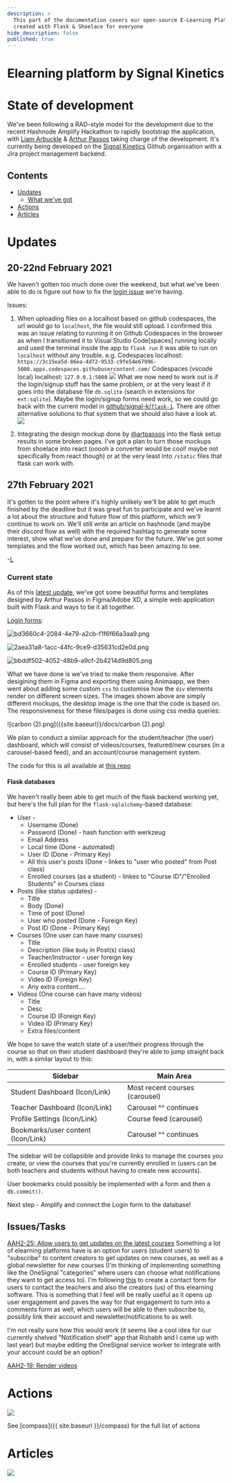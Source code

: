```yaml
---
description: >
  This part of the documentation covers our open-source E-Learning Platform,
  created with Flask & Shoelace for everyone
hide_description: false
published: true
---
```


# Elearning platform by Signal Kinetics
# State of development
We've been following a RAD-style model for the development due to the recent Hashnode Amplify Hackathon to rapidly bootstrap the application, with [Liam Arbuckle](https://sk.acord.software/larbuckle) & [Arthur Passos](mailto:arthur.passos@skinetics.tech) taking charge of the development. 
It's currently being developed on the [Signal Kinetics](https://github.com/signal-k) Github organisation with a Jira project management backend. 

<!--
Still to do:
* Determine how judges log in to the site and explain that
* What do we want, what do we have
* Commenting/emailing box for course help
-->

## Contents
* [Updates](#updates)
	* [What we've got](#current-state)
* [Actions](#actions)
* [Articles](#articles)




# Updates
## 20-22nd February 2021
We haven't gotten too much done over the weekend, but what we've been able to do is figure out how to fix the [login issue](https://signal-kinetics.atlassian.net/browse/AAH2-13?atlOrigin=eyJpIjoiZmJmM2MxOWM3NTZiNGQ5ZmI1NzhhYzQ3ZjEyMTQ2NWYiLCJwIjoiaiJ9) we're having. 

Issues:
1. When uploading files on a localhost based on github codespaces, the url would go to `localhost`, the file would still upload. I confirmed this was an issue relating to running it on Github Codespaces in the browser as when I transitioned it to Visual Studio Code[spaces] running locally and used the terminal inside the app to `flask run` it was able to run on `localhost` without any trouble.
e.g. Codespaces localhost: `https://3c15ea5d-86ea-4d72-9533-c9fe54e67996-5000.apps.codespaces.githubusercontent.com/`
Codespaces (vscode local) localhost: `127.0.0.1:5000`
![](https://i.ibb.co/b2MGcD0/image.png)
What we now need to work out is if the login/signup stuff has the same problem, or at the very least if it goes into the database file `db.sqlite` (search in extensions for `ext:sqlite`). Maybe the login/signup forms need work, so we could go back with the current model in [github/signal-k/`flask-1`](https://github.com/signal-k/flask-1/tree/flask-file-upload). There are other alternative solutions to that system that we should also have a look at.
![](https://carbon.now.sh/?bg=rgba%28255%2C255%2C255%2C1%29&t=theme%3Augaf9069pz&wt=none&l=application%2Fx-sh&ds=false&dsyoff=20px&dsblur=68px&wc=true&wa=false&pv=58px&ph=58px&ln=true&fl=1&fm=IBM+Plex+Mono&fs=18px&lh=167%25&si=false&es=2x&wm=false&code=export%2520FLASK_APP%253Dloginapp)

2. Integrating the design mockup done by [@artpassos](https://github.com/orgs/acord-robotics/people/artpassos) into the flask setup results in some broken pages. I've got a plan to turn those mockups from shoelace into react (ooooh a converter would be cool! maybe not specifically from react though) or at the very least into `/static` files that flask can work with. 

## 27th February 2021
It's gotten to the point where it's highly unlikely we'll be able to get much finished by the deadline but it was great fun to participate and we've learnt a lot about the structure and future flow of this platform, which we'll continue to work on. We'll still write an article on hashnode (and maybe their discord flow as well) with the required hashtag to generate some interest, show what we've done and prepare for the future. We've got some templates and the flow worked out, which has been amazing to see. 

-[L](https://github.com/gizmotronn)

### Current state 
As of this [latest update](https://acord.software/stellarios/docs/elearning/#27th-february-2021), we've got some beautiful forms and templates designed by Arthur Passos in Figma/Adobe XD, a simple web application built with Flask and ways to tie it all together. 

[Login forms](https://signal-kinetics.atlassian.net/browse/AAH2-20?atlOrigin=eyJpIjoiMmZlMzFlZDA5OTE2NGU2MDhkOWZhODdlNGMzMWMwMGIiLCJwIjoiaiJ9):

![bd3660c4-2084-4e79-a2cb-f1f6f66a3aa9.png]({{site.baseurl}}/docs/bd3660c4-2084-4e79-a2cb-f1f6f66a3aa9.png)


![2aea31a8-1acc-44fc-9ce9-d35631cd2e0d.png]({{site.baseurl}}/docs/2aea31a8-1acc-44fc-9ce9-d35631cd2e0d.png)


![bbddf502-4052-48b9-a9cf-2b4214d9d805.png]({{site.baseurl}}/docs/bbddf502-4052-48b9-a9cf-2b4214d9d805.png)


What we have done is we've tried to make them responsive. After desigining them in Figma and exporting them using Animaapp, we then went about adding some custom `css` to customise how the `div` elements render on different screen sizes. The images shown above are simply different mockups, the desktop image is the one that the code is based on. The responsiveness for these files/pages is done using css media queries:

![carbon (2).png]({{site.baseurl}}/docs/carbon (2).png)

We plan to conduct a similar approach for the student/teacher (the user) dashboard, which will consist of videos/courses, featured/new courses (in a carousel-based feed), and an account/course management system. 

The code for this is all available at [this repo](https://github.com/signal-k/elearning)

#### Flask databases
We haven't really been able to get much of the flask backend working yet, but here's the full plan for the `flask-sqlalchemy`-based database:

* User - 
	* Username (Done)
    * Password (Done) - hash function with werkzeug
    * Email Address
    * Local time (Done - automated)
    * User ID (Done - Primary Key)
    * All this user's posts (Done - linkes to "user who posted" from Post class)
    * Enrolled courses (as a student) - linkes to "Course ID"/"Enrolled Students" in Courses class
* Posts (like status updates) -
	* Title
    * Body (Done)
    * Time of post (Done)
    * User who posted (Done - Foreign Key)
    * Post ID (Done - Primary Key)
* Courses (One user can have many courses)
	* Title
    * Description (like `Body` in Post(s) class)
    * Teacher/Instructor - user foreign key
    * Enrolled students - user foreign key
    * Course ID (Primary Key)
    * Video ID (Foreign Key)
    * Any extra content....
* Videos (One course can have many videos)
	* Title
    * Desc
    * Course ID (Foreign Key)
    * Video ID (Primary Key)
    * Extra files/content

We hope to save the watch state of a user/their progress through the course so that on their student dashboard they're able to jump straight back in, with a similar layout to this:


| Sidebar | Main Area |
|---|---|
| Student Dashboard (Icon/Link) | Most recent courses (carousel) |
| Teacher Dashboard (Icon/Link) | Carousel ^^ continues |
| Profile Settings (Icon/Link) | Course feed (carousel) |
| Bookmarks/user content (Icon/Link) | Carousel ^^ continues |

The sidebar will be collapsible and provide links to manage the courses you create, or view the courses that you're currently enrolled in (users can be both teachers and students without having to create new accounts). 

User bookmarks could possibly be implemented with a form and then a `db.commit()`.

Next step - Amplify and connect the Login form to the database!


## Issues/Tasks
[AAH2-25: Allow users to get updates on the latest courses](https://signal-kinetics.atlassian.net/browse/AAH2-25?atlOrigin=eyJpIjoiNTNjY2ZiMDgwYzExNGZhOWFlMDFjY2FhNDhmOTExYzciLCJwIjoiaiJ9)
Something a lot of elearning platforms have is an option for users (student users) to "subscribe" to content creators to get updates on new courses, as well as a global newsletter for new courses (I'm thinking of implementing something like the OneSignal "categories" where users can choose what notifications they want to get access to). I'm following [this](https://dev.to/xinnks/sending-contact-form-messages-to-your-email-inbox-278) to create a contact form for users to contact the teachers and also the creators (us) of this elearning software. This is something that I feel will be really useful as it opens up user engagement and paves the way for that engagement to turn into a comments form as well, which users will be able to then subscribe to, possibly link their account and newsletter/notifications to as well. 

I'm not really sure how this would work (it seems like a cool idea for our currently shelved "Notification shelf" app that Rishabh and I came up with last year) but maybe editing the OneSignal service worker to integrate with your account could be an option?

[AAH2-19: Render videos](https://signal-kinetics.atlassian.net/browse/AAH2-19?atlOrigin=eyJpIjoiOTg0ZDk1OWEzMzY3NDg1ZWIxZTg4YmIzY2ZjYjk2N2EiLCJwIjoiaiJ9)

# Actions
[![](https://img.shields.io/github/checks-status/signal-k/elearning/c0976aaf396161be244ffed50ba5489d1a2d5667?style=flat-square)](https://github.com/Signal-K/elearning/runs/1932367309)

See [compass]({{ site.baseurl }}/compass) for the full list of actions


# Articles
[![](https://img.shields.io/badge/-Introduction-yellow?style=for-the-badge&logo=dev.to)](https://dev.to/ac0rd-software/elearning-platform-e9d)
